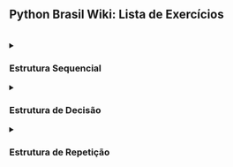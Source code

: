 <h2>Python Brasil Wiki: Lista de Exercícios</h2>

  <br>

  <details>
    <summary>
      <h3>Estrutura Sequencial</h3>
    </summary>
    
  #### 1. Faça um Programa que mostre a mensagem "Alo mundo" na tela.
<details>
    <summary><h4>Resposta</h4></summary>

```python
print("Alô Mundo")
```

</details>

<br>

  #### 2. Faça um Programa que peça um número e então mostre uma mensagem com o número informado

  <details>
    <summary><h4>Resposta</h4></summary>
    
```python
numero = input("Digite o número")

print(numero)
```

  </details>

  <br>

  #### 3. Faça um Programa que peça dois números e imprima a soma.

  <details>
    <summary><h4>Resposta</h4></summary>
    
```python
numero1 = int(input("Digite o primeiro número"))

numero2 = int(input("Digite o segundo número"))

print(numero1 + numero2)
```

  </details>

  <br>

  #### 4. Faça um Programa que peça as 4 notas bimestrais e mostre a média.

  <details>
    <summary><h4>Resposta</h4></summary>
    
```python
nota1 = float(input("Digite a primeira nota"))

nota2 = float(input("Digite a segunda nota"))

nota3 = float(input("Digite a terceira nota"))

nota4 = float(input("Digite a quarta nota"))

media = (nota1 + nota2 + nota3 + nota4) / 4

print(media)
```

  </details>

  <br>

  #### 5. Faça um Programa que converta metros para centímetros.

  <details>
    <summary><h4>Resposta</h4></summary>
    
```python
metros = 100

centimetros = 100 * 100

print(centimetros)
```
  
  </details>

  <br>
  
  #### 6. Faça um Programa que peça o raio de um círculo, calcule e mostre sua área.

  <details>
    <summary><h4>Resposta</h4></summary>
    
```python
raioCirculo = int(input("Digite o raio do círculo"))

area = 3.14 * (raioCirculo**2)
```

  </details>

  <br>

  #### 7. Faça um Programa que calcule a área de um quadrado, em seguida mostre o dobro desta área para o usuário.

   <details>
    <summary><h4>Resposta</h4></summary>
     
```python
ladoQuadrado = float(input("Digite um lado do quadrado: "))

areaQuadrado = ladoQuadrado**2 * 2

print("A área do quadrado é %.2f" % areaQuadrado)
```

  </details>

  <br>
  
  #### 8. Faça um Programa que pergunte quanto você ganha por hora e o número de horas trabalhadas no mês. Calcule e mostre o total do seu salário no referido mês. 

   <details>
    <summary><h4>Resposta</h4></summary>
     
```python
salarioHora = float(input("Digite seu salário por hora: "))

horasMensal = float(input("Digite sua carga horária mensal: "))

salario = salarioHora * horasMensal

print("O salário mensal é R$ %.2f " % salario)
```

  </details>

  <br>

  #### 9. Faça um Programa que peça a temperatura em graus Fahrenheit, transforme e mostre a temperatura em graus Celsius.

   <details>
    <summary><h4>Resposta</h4></summary>
     
```python
fahrenheit = float(input("Digite a temperautra para ser convertida de fahrenheit para celsius: "))

celsius = (fahrenheit - 32) / 1.8

print("A temperatura em %.1f° fahrenheit equivale à %.1f° celsius" % (fahrenheit, celsius))
```

  </details>

  <br>

  #### 10. Faça um Programa que peça a temperatura em graus Celsius, transforme e mostre em graus Fahrenheit.

   <details>
    <summary><h4>Resposta</h4></summary>
     
```python
celsius = float(input("Digite a temperatura para ser convertida de celsius para fahrenheit: "))

fahrenheit = (celsius * 1.8) + 32

print("A temperatura em %.1f° celsius equivale à %.1f° fahrenheit" % (celsius, fahrenheit))
```

  </details>

  <br>

  #### 11. Faça um Programa que peça 2 números inteiros e um número real. Calcule e mostre: o produto do dobro do primeiro com metade do segundo, a soma do triplo do primeiro com o terceiro e o terceiro elevado ao cubo. 

   <details>
    <summary><h4>Resposta</h4></summary>
     
```python
numeroInteiro1 = int(input("Digite o primeiro número inteiro: "))

numeroInteiro2 = int(input("Digite o segundo número inteiro: "))

numeroReal = float(input("Digite o número real: "))

resultado1 = numeroInteiro1 * 2 * numeroInteiro2 / 2

print(resultado1)

resultado2 = numeroInteiro1 * 3 + numeroReal

print(resultado2)

resultado3 = numeroReal**3

print(resultado3)
```

  </details>

  <br>

  #### 12. Tendo como dados de entrada a altura de uma pessoa, construa um algoritmo que calcule seu peso ideal, usando a seguinte fórmula: (72.7 * altura) - 58

   <details>
    <summary><h4>Resposta</h4></summary>
     
```python
altura = float(input("Digite sua altura: "))

pesoIdeal = (72.7 * altura) - 58

print("O peso ideal dessa pessoa é %.2f" % pesoIdeal)
```

  </details>

  <br>

  #### 13. Tendo como dado de entrada a altura de uma pessoa, construa um algoritmo que calcule seu peso ideal, utilizando as seguintes fórmulas: Para homens: (72.7 * altura) - 58 e para mulheres: (62.1 * altura) - 44.7 

   <details>
    <summary><h4>Resposta</h4></summary>
     
```python
alturaHomem = float(input("Digite a altura do homem: "))

alturaMulher = float(input("Digite a altura da mulher: "))

pesoIdealHomem = (72.7 * alturaHomem) - 58

pesoIdealMulher = (62.1  * alturaMulher) - 44.7

print("O peso ideal desse homem é %.2f.\nO peso ideal dessa mulher é %.2f" % (pesoIdealHomem, pesoIdealMulher))
```

  </details>

  <br>

  #### 14. João Papo-de-Pescador, homem de bem, comprou um microcomputador para controlar o rendimento diário de seu trabalho. Toda vez que ele traz um peso de peixes maior que o estabelecido pelo regulamento de pesca do estado de São Paulo (50 quilos) deve pagar uma multa de R$ 4,00 por quilo excedente. João precisa que você faça um programa que leia a variável peso (peso de peixes) e calcule o excesso. Gravar na variável excesso a quantidade de quilos além do limite e na variável multa o valor da multa que João deverá pagar. Imprima os dados do programa com as mensagens adequadas.

   <details>
    <summary><h4>Resposta</h4></summary>
     
```python
pesoPeixe = float(input("Digite o peso do peixe: "))

if pesoPeixe > 50:

    pesoLimite = 50

    pesoAdicional = pesoPeixe - pesoLimite

    multa = pesoAdicional * 4

    print("A multa será R$ %.2f por exceder o peso limite em %.2f quilos " %(multa, pesoAdicional))

else:

    print("Não haverá pagamento de multa")
```

  </details>

  <br>

  #### 15. Faça um Programa que pergunte quanto você ganha por hora e o número de horas trabalhadas no mês. Calcule e mostre o total do seu salário no referido mês, sabendo-se que são descontados 11% para o Imposto de Renda, 8% para o INSS e 5% para o sindicato, faça um programa que nos dê: salário bruto, quanto pagou ao INSS, quanto pagou ao sindicato e o salário líquido. Calcule os descontos e o salário líquido conforme a ordem a seguir: + Salário Bruto : R$ - IR (11%) : R$ - INSS (8%) : R$ - Sindicato ( 5%) : R$ = Salário Liquido : R$ Obs.: Salário Bruto - Descontos = Salário Líquido. 

   <details>
    <summary><h4>Resposta</h4></summary>
     
```python
salario = float(input("Digite o seu salário: "))

salarioLiquido = salario

salarioLiquido -= salario / 100 * 11

salarioLiquido -= salarioLiquido / 100 * 8

salarioLiquido -= salarioLiquido / 100 * 5

print("O salário líquido será R$ %.2f, com R$ %.2f de desconto" % (salarioLiquido, salario-salarioLiquido))
```

  </details>

  <br>

  #### 16. Faça um programa para uma loja de tintas. O programa deverá pedir o tamanho em metros quadrados da área a ser pintada. Considere que a cobertura da tinta é de 1 litro para cada 3 metros quadrados e que a tinta é vendida em latas de 18 litros, que custam R$ 80,00. Informe ao usuário a quantidades de latas de tinta a serem compradas e o preço total.

  <details>
    <summary><h4>Resposta</h4></summary>

```python
metragem = float(input("Digite a metragem: "))

coberturaTinta = 3

metragemLata = 18 * coberturaTinta

quantidadeLatas = 0

precoFinal = 0

precoLata = 80

if metragem / metragemLata <= 1:

    quantidadeLatas = 1

    precoFinal = quantidadeLatas * precoLata

    print("Será necessária, no máximo, uma lata de tinta para pintar %.2f metros². O custo será R$ %.2f" % (metragem, precoFinal))

else:

    if metragem % metragemLata == 0:

        quantidadeLatas = metragem / metragemLata

        precoFinal = quantidadeLatas * precoLata

        print("Serão necessária exatas %d latas de tinta para pintar %.2f metros². O custo será R$ %.2f" % (quantidadeLatas, metragem, precoFinal))

    else:

        quantidadeLatas = (metragem // metragemLata) + 1

        precoFinal = quantidadeLatas * precoLata

        print("Será necessária aos menos %d latas de tinta para pintar %.1f metros². O custo será R$ %.2f" % (quantidadeLatas, metragem, precoFinal))
```

  </details>

  <br>

  #### 17. Faça um Programa para uma loja de tintas. O programa deverá pedir o tamanho em metros quadrados da área a ser pintada. Considere que a cobertura da tinta é de 1 litro para cada 6 metros quadrados e que a tinta é vendida em latas de 18 litros, que custam R$ 80,00 ou em galões de 3,6 litros, que custam R$ 25,00. Informe ao usuário as quantidades de tinta a serem compradas e os respectivos preços em 3 situações: 
  1. Comprar apenas  latas de 18 litros.
  2. Comprar apenas galões de 3,6 litros
  3. Misturar latas e galões, de forma que o disperdício de tinta seja o menor possível. Acrescente 10% de folga e sempre arredonde os valores para cima, isto é, considere latas  cheias.
     
  <details>
    <summary><h4>Resposta</h4></summary>
    
```python
metragemArea = float(input("Digite a metragem: "))

coberturaTinta = 6

metragemLata = 18 * coberturaTinta

precoLata = 80

quantidadeLatas = 0

metragemGalao = 3.6 * coberturaTinta

precoGalao = 25

quantidadeGaloes = 0

precoFinal = 0

if metragemArea <= metragemGalao * 4:

    if metragemArea % metragemGalao == 0:

        quantidadeGaloes = metragemArea / metragemGalao

        precoFinal = quantidadeGaloes * precoGalao

        print("Serão necessários exatos %d galões de tinta para pintar %.1f metros². O custo será R$ %.2f" % (quantidadeGaloes, metragemArea, precoFinal))

    else:

        quantidadeGaloes = metragemArea // metragemGalao + 1

        precoFinal = quantidadeGaloes * precoGalao

        print("Serão necessários aos menos %d galões de tinta para pintar %.1f metros². O custo será R$ %.2f" % (quantidadeGaloes, metragemArea, precoFinal))

else:

    if metragemArea % metragemLata == 0:

        quantidadeLatas = metragemArea / metragemLata

        precoFinal = quantidadeLatas * precoLata

        print("Serão necessária exatas %d latas de tinta para pintar %.1f metros². O custo será R$ %.2f" % (quantidadeLatas, metragemArea, precoFinal))

    else:

        if metragemArea - metragemLata < 0:

            quantidadeLatas = metragemArea // metragemLata + 1

            precoFinal = quantidadeLatas * precoLata

            print("Serão necessária ao menos %d latas de tinta para pintar %.1f metros². O custo será R$ %.2f" % (quantidadeLatas, metragemArea, precoFinal))

        else:

            quantidadeLatas = metragemArea // metragemLata

            precoFinal = quantidadeLatas * precoLata

            metragemRestante = metragemArea - (metragemLata * quantidadeLatas)

            if metragemRestante % metragemGalao == 0:

                quantidadeGaloes = metragemRestante / metragemGalao

                precoFinal += quantidadeGaloes * precoGalao

                print("Serão necessárias ao menos %d latas de tinta e ao menos %d Galões para pintar %.1f metros². O custo será R$ %.2f" % (quantidadeLatas, quantidadeGaloes, metragemArea, precoFinal))

            else:

                if metragemRestante // metragemGalao >= 4:

                    quantidadeLatas +=1

                    precoFinal = quantidadeLatas * precoLata

                    quantidadeGaloes = 0

                else:

                    quantidadeGaloes = metragemRestante // metragemGalao + 1

                    precoFinal += quantidadeGaloes * precoGalao

                print("Serão necessárias ao menos %d latas de tinta e ao menos %d Galões para pintar %.1f metros². O custo será R$ %.2f" % (quantidadeLatas, quantidadeGaloes, metragemArea, precoFinal))
```

  </details>

  <br>

  #### 18. Faça um programa que peça o tamanho de um arquivo para download (em MB) e a velocidade de um link de Internet (em Mbps), calcule e informe o tempo aproximado de download do arquivo usando este link (em minutos).

  <details>
    <summary><h4>Resposta</h4></summary>
    
```python
tamanhoArquivo = float(input("Digite o tamanho do arquivo em Megabytes: "))

if tamanhoArquivo < 1:

    print("Valor inválido!")

velecidadeLink = float(input("Digite a velocidade de sua conexão em megabits: "))

tempoDownload = (tamanhoArquivo / (velecidadeLink / 8))

if tempoDownload >= 60:

    tempoDownload = tempoDownload / 60

    print("O tempo de Download será de no mínimo %.1f minutos" % tempoDownload)

else:

    print("O tempo de Download será de no mínimo %.1f segundos" % tempoDownload)
```

  </details>

  <br>

  </details>

  
  <details>
    <summary>
      <h3>Estrutura de Decisão</h3>
    </summary>
  
  #### 1. Faça um Programa que peça dois números e imprima o maior deles. 

   <details>
    <summary><h4>Resposta</h4></summary>
     
```python
numero1 = int(input("Digite o primeiro número: "))

numero2 = int(input("Digite o segundo número: "))

if numero1 > numero2:

    print("O maior número é %d" % numero1)

elif numero1 < numero2:

    print("O maior número é %d" % numero2)

else:

    print("Os dois números são iguais")
```

  </details>

  <br>

  #### 2. Faça um Programa que peça um valor e mostre na tela se o valor é positivo ou negativo.

   <details>
    <summary><h4>Resposta</h4></summary>
     
```python
valor = float(input("Digite um número: "))

if valor < 0:

    print("O valor %.1f é negativo" % valor)

else:

    print("O valor %.1f é positivo" % valor)
```

  </details>

  <br>
  
  #### 3. Faça um Programa que verifique se uma letra digitada é "F" ou "M". Conforme a letra escrever: F - Feminino, M - Masculino ou Sexo Inválido.

   <details>
    <summary><h4>Resposta</h4></summary>
     
```python
sexo = input("Digite o sexo: ")

if sexo == "F" or sexo == "f":

    print("O sexo é Feminino")

elif sexo == "M" or sexo == "m":

    print("O sexo é Masculino")

else:

    print("O sexo é inválido")
```

  </details>

  <br>
  
  #### 4. Faça um Programa que verifique se uma letra digitada é vogal ou consoante.

   <details>
    <summary><h4>Resposta</h4></summary>
     
```python
listaConsoante = ["a", "b", "c", "d", "e", "f", "g", "h", "i", "j", "k", "l", "m", "n", "o", "p", "q", "r", "s", "t", "u", "v", "w", "x", "y", "z", "ç",
                  "A", "B", "C", "D", "E", "F", "G", "H", "I", "J", "K", "L", "M", "N", "O", "P", "Q", "R", "S", "T", "U", "V", "W", "X", "Y", "Z", "Ç"]

listaVogal = ["A", "E", "I", "O", "U", "a", "e", "i", "o", "u"]

letraBusca = input("Digite a letra para saber se é vogal ou consoante: ")

if letraBusca in listaVogal:

    print("A letra '%s' é Vogal" % letraBusca)

elif letraBusca in listaConsoante:

    print("A letra '%s' é Consoante" % letraBusca)

else:

    print("A letra '%s' não é nem vogal nem consoante" % letraBusca)
```

  </details>

  <br>
  
  #### 5. Faça um programa para a leitura de duas notas parciais de um aluno. O programa deve calcular a média alcançada por aluno e apresentar: A mensagem "Aprovado", se a média alcançada for maior ou igual a 7; A mensagem "Reprovado", se a média for menor do que 7; A mensagem "Aprovado com Distinção", se a média for igual a 10. 

   <details>
    <summary><h4>Resposta</h4></summary>
     
```python
nota1 = float(input("Digite a primeira nota: "))

nota2 = float(input("Digite a segunda nota: "))

media = (nota1 + nota2) / 2

if media < 7:

    print("O aluno foi reprovado com a nota %.2f" % media)

elif media < 10:

    print("O aluno foi aprovado com a nota %.2f" % media)

else:

    print("O aluno foi aprovado com distinção através da nota %.2f" % media)
```

  </details>

  <br>
  
  #### 6. Faça um Programa que leia três números e mostre o maior deles. 

   <details>
    <summary><h4>Resposta</h4></summary>
     
```python
numero1 = float(input("Digite o primeiro número: "))

numero2 = float(input("Digite o segundo número: "))

numero3 = float(input("Digite o terceiro número: "))

if numero1 > numero2 > numero3:

    print("O primeiro número é o maior")

elif numero1 > numero3 > numero2:

    print("O primeiro número é o maior")

elif numero2 > numero1 > numero3:

    print("O segundo número é o maior")

elif numero2 > numero3 > numero1:

    print("O segundo número é o maior")

elif numero3 > numero1 > numero2:

    print("O terceiro número é o maior")

elif numero3 > numero2 > numero1:

    print("O terceiro número é o maior")
```

  </details>

  <br>

  #### 7. Faça um Programa que leia três números e mostre o maior e o menor deles.

  <details>
    <summary><h4>Resposta</h4></summary>

```python
numero1 = float(input("Digite o primeiro número: "))

numero2 = float(input("Digite o segundo número: "))

numero3 = float(input("Digite o terceiro número: "))

if numero1 > numero2 > numero3:

    print("O primeiro número é o maior")
    print("O terceiro número é o menor")

elif numero1 > numero3 > numero2:

    print("O primeiro número é o maior")
    print("O segundo número é o maior")

elif numero2 > numero1 > numero3:

    print("O segundo número é o maior")
    print("O terceiro número é o menor")

elif numero2 > numero3 > numero1:

    print("O segundo número é o maior")
    print("O primeiro número é o menor")

elif numero3 > numero1 > numero2:

    print("O terceiro número é o maior")
    print("O segundo número é o menor")

elif numero3 > numero2 > numero1:

    print("O terceiro número é o maior")
    print("O primeiro número é o menor")
```

  </details>

  <br>
  
  #### 8. Faça um programa que pergunte o preço de três produtos e informe qual produto você deve comprar, sabendo que a decisão é sempre pelo mais barato.

  <details>
    <summary><h4>Resposta</h4></summary>
    
```python
produto1 = float(input("Digite o valor do primeiro produto: "))

produto2 = float(input("Digite o valor do primeiro produto: "))

produto3 = float(input("Digite o valor do primeiro produto: "))

if produto1 > produto2 > produto3:

    print("Você deve comprar o terceiro produto por ser o mais barato")

elif produto1 > produto3 > produto2:

    print("Você deve comprar o segundo produto por ser o mais barato")

elif produto2 > produto1 > produto3:

    print("Você deve comprar o terceiro produto por ser o mais barato")

elif produto2 > produto3 > produto1:

    print("Você deve comprar o primeiro produto por ser o mais barato")

elif produto3 > produto1 > produto2:

    print("Você deve comprar o segundo produto por ser o mais barato")

elif produto3 > produto2 > produto1:

    print("Você deve comprar o primeiro produto por ser o mais barato")
```

  </details>

  <br>
  
  #### 9. Faça um Programa que leia três números e mostre-os em ordem decrescente.

  <details>
    <summary><h4>Resposta</h4></summary>
    
```python
numero1 = float(input("Digite o primeiro número: "))

numero2 = float(input("Digite o segundo número: "))

numero3 = float(input("Digite o terceiro número: "))

if numero1 > numero2 > numero3:

    print("%d\n%d\n%d" % (numero1, numero2, numero3))

elif numero1 > numero3 > numero2:

    print("%d\n%d\n%d" % (numero1, numero3, numero2))

elif numero2 > numero1 > numero3:

    print("%d\n%d\n%d" % (numero2, numero1, numero3))

elif numero2 > numero3 > numero1:

    print("%d\n%d\n%d" % (numero2, numero3, numero1))

elif numero3 > numero1 > numero2:

    print("%d\n%d\n%d" % (numero3, numero1, numero2))

elif numero3 > numero2 > numero1:

    print("%d\n%d\n%d" % (numero3, numero2, numero1))
```

  </details>

  <br>

  #### 10. Faça um Programa que pergunte em que turno você estuda. Peça para digitar M-matutino ou V-Vespertino ou N- Noturno. Imprima a mensagem "Bom Dia!", "Boa Tarde!" ou "Boa Noite!" ou "Valor Inválido!", conforme o caso.

  <details>
    <summary><h4>Resposta</h4></summary>
    
```python
turno = input("Digite o turno:\nN - Noturo\nM - Matutino\nV - Vespertino\n")

if turno == "N" or turno == "n":

    print("Boa noite")

elif turno == "M" or turno == "m":

    print("Bom dia")

elif turno == "V" or turno == "v":

    print("Boa tarde")

else:

    print("Valor inválido")
```

  </details>

  <br>

  #### 11. As Organizações Tabajara resolveram dar um aumento de salário aos seus colaboradores e lhe contraram para desenvolver o programa que calculará os reajustes. Faça um programa que recebe o salário de um colaborador e o reajuste segundo o seguinte critério, baseado no salário atual: salários até R$ 280,00 (incluindo): aumento de 20%, salários entre R$ 280,00 e R$ 700,00: aumento de 15%; salários entre R$ 700,00 e R$ 1500,00: aumento de 10%; salários de R$ 1500,00 em diante: aumento de 5% Após o aumento ser realizado, informe na tela: o salário antes do reajuste, o percentual de aumento aplicado, o valor do aumento, o novo salário, após o aumento. 

  <details>
    <summary><h4>Resposta</h4></summary>
    
```python
salarioInicial = float(input("Digite o salário atual: "))

aumento = 0

salarioFinal = salarioInicial

if salarioInicial <= 280:

    aumento = salarioInicial / 100 * 20

    salarioFinal += aumento

    print("O salário antes do reajuste era de R$ %.2f e passou a ser R$ %.2f com um aumento de R$ %.2f, ou um aumento de 20 por cento" % (salarioInicial, salarioFinal, aumento,))

elif salarioInicial <= 700:

    aumento = salarioInicial / 100 * 15

    salarioFinal += aumento

    print("O salário antes do reajuste era de R$ %.2f e passou a ser R$ %.2f com um aumento de R$ %.2f, ou um aumento de 15 por cento" % (salarioInicial, salarioFinal, aumento,))

elif salarioInicial <= 1500:

    aumento = salarioInicial / 100 * 10

    salarioFinal += aumento

    print("O salário antes do reajuste era de R$ %.2f e passou a ser R$ %.2f com um aumento de R$ %.2f, ou um aumento de 10 por cento" % (salarioInicial, salarioFinal, aumento,))

elif salarioInicial > 1500:

    aumento = salarioInicial / 100 * 5

    salarioFinal += aumento

    print("O salário antes do reajuste era de R$ %.2f e passou a ser R$ %.2f com um aumento de R$ %.2f, ou um aumento de 5 por cento" % (salarioInicial, salarioFinal, aumento,))
```

  </details>

  <br>

  #### 12. Faça um programa para o cálculo de uma folha de pagamento, sabendo que os descontos são do Imposto de Renda, que depende do salário bruto (conforme tabela abaixo) e 3% para o Sindicato e que o FGTS corresponde a 11% do Salário Bruto, mas não é descontado (é a empresa que deposita). O Salário Líquido corresponde ao Salário Bruto menos os descontos. O programa deverá pedir ao usuário o valor da sua hora e a quantidade de horas trabalhadas no mês. Desconto do IR: Salário Bruto até 900 (inclusive) - isento; Salário Bruto até 1500 (inclusive) - desconto de 5%; Salário Bruto até 2500 (inclusive) - desconto de 10%; Salário Bruto acima de 2500 - desconto de 20%. Imprima na tela as informações, dispostas conforme o exemplo abaixo. No exemplo o valor da hora é 5 e a quantidade de hora é 220.

  |Salário Bruto: (5 * 220) | R$ 1110,00|
  |-------------------|-----------------|
  |(-) IR (5%)        |R$ 55,00         |
  |(-) INSS (10%)     |R$ 110,00        |
  |FGTS (11%)         |R$ 121,00        |
  |Total de descontos |R$ 165,00        |
  |Salário Líquido    |R$ 935,00        |

  <details>
    <summary><h4>Resposta</h4></summary>
    
```python
cargaHoraria = int(input("Digite a sua carga horária mensal: "))

salarioHora = float(input("Digite o seu salário hora: "))

salarioBruto = cargaHoraria * salarioHora

descontos = 0

impostoRenda = 0

inss = 0

if salarioBruto <=  900:

    print("O salário será R$ %.2f com R$ %.2f de Imposto de renda, R$ %.2f de INSS. Totalizando R$ %.2f em descontos" % (salarioBruto, impostoRenda, inss, descontos))

elif salarioBruto <= 1500:

    impostoRenda = salarioBruto / 100 * 5

    inss = salarioBruto / 100 * 10

    descontos = impostoRenda + inss

elif salarioBruto <= 2500:

    impostoRenda = salarioBruto / 100 * 10

    inss = salarioBruto / 100 * 10

    descontos = impostoRenda + inss

elif salarioBruto > 2500:

    impostoRenda = salarioBruto / 100 * 20

    inss = salarioBruto / 100 * 10

    descontos = impostoRenda + inss

print("O salário inicial era de R$ %.2f e será R$ %.2f, com R$ %.2f de Imposto de renda e R$ %.2f de INSS. Totalizando R$ %.2f em descontos" % (salarioBruto, salarioBruto-descontos, impostoRenda, inss, descontos))
```

  </details>

  <br>

  #### 13. Faça um Programa que leia um número e exiba o dia correspondente da semana. (1-Domingo, 2- Segunda, etc.), se digitar outro valor deve aparecer valor inválido.

  <details>
    <summary><h4>Resposta</h4></summary>
    
```python
diaSemana = input("Digite o dia da semana:\n1 - Domingo\n2 - Segunda-feira\n3 - Terça-feira\n4 - Quarta-feira\n5 - Quinta-feira\n6 - Sexta-feira\n7 - Sábado\n")

if diaSemana == "1":

    print("Domingo")

elif diaSemana == "2":

    print("Segunda-feira")

elif diaSemana == "3":

    print("Terça-feira")

elif diaSemana == "4":

    print("Quarta-feira")

elif diaSemana == "5":

    print("Quinta-feira")

elif diaSemana == "6":

    print("Sexta-feira")

elif diaSemana == "7":

    print("Sábado")

else:

    print("Valor inválido")
```

  </details>

  <br>

  #### 14. Faça um programa que lê as duas notas parciais obtidas por um aluno numa disciplina ao longo de um semestre, e calcule a sua média. O algoritmo deve mostrar na tela as notas, a média, o conceito correspondente e a mensagem “APROVADO” se o conceito for A, B ou C ou “REPROVADO” se o conceito for D ou E. A atribuição de conceitos obedece à tabela abaixo: 

  |Média de Aproveitamento|Conceito|
  |----------------|---------------|
  |Entre 9.0 e 10.0|A              |
  |Entre 7.5 e 9.0 |B              |
  |Entre 6.0 e 7.5 |C              |
  |Entre 4.0 e 6.0 |D              |
  |Entre 4.0 e 0.0 |E              |

  <details>
    <summary><h4>Resposta</h4></summary>
    
```python
notaParcial1 = float(input("Digite a primeira nota parcial: "))

if notaParcial1 > 10 or notaParcial1 < 0:

    print("Nota inválida")

notaParcial2 = float(input("Digite a segunda nota parcial: "))

if notaParcial2 > 10 or notaParcial2 < 0:

    print("Nota inválida")

mediaFinal = (notaParcial1 + notaParcial2) / 2

if mediaFinal >= 6:

    print("Aprovado e a média foi %.2f" % mediaFinal)

    if mediaFinal >= 9 and mediaFinal <= 10:

        print("Conceito A")

    elif mediaFinal >= 7.5 and mediaFinal < 9:

        print("Conceito B")

    elif mediaFinal >= 6 and mediaFinal < 7.5:

        print("Conceito C")

else:

    print("Reprovado e a média foi %.2f" % mediaFinal)

    if mediaFinal >= 4 and mediaFinal < 6:

        print("Conceito D")

    else:

        print("Conceito E")
```

  </details>

  <br>
  
  #### 15. Faça um Programa que peça os 3 lados de um triângulo. O programa deverá informar se os valores podem ser um triângulo. Indique, caso os lados formem um triângulo, se o mesmo é: equilátero, isósceles ou escaleno. Dicas: Três lados formam um triângulo quando a soma de quaisquer dois lados for maior que o terceiro; Triângulo Equilátero: três lados iguais; Triângulo Isósceles: quaisquer dois lados iguais; Triângulo Escaleno: três lados diferentes.

  <details>
    <summary><h4>Resposta</h4></summary>
    
```python
lado1 = int(input("Digite o primeiro lado do triângulo: "))

lado2 = int(input("Digite o segundo lado do triângulo: "))

lado3 = int(input("Digite o terceiro lado do triângulo: "))

if lado1 == 0 or lado2 == 0 or lado3 == 0:

    print("Um triângulo não poder lado 0")

else:

    if lado1 + lado2 <= lado3:

       print("A soma desses lados não forma um triângulo")

    else:

        if lado1 == lado2 == lado3:

            print("Esse é um triângulo equilátero")

        elif lado1 != lado2 != lado3 != lado1:

            print("Esse é um triângulo escaleno")

        elif lado1 == lado2 or lado2 == lado3 or lado1 == lado3:

            print("Esse é um triângulo isóceles")
```

  </details>

  <br>

  #### 16. Faça um programa que calcule as raízes de uma equação do segundo grau, na forma ax2 + bx + c. O programa deverá pedir os valores de a, b e c e fazer as consistências, informando ao usuário nas seguintes situações:

  1. Se o usuário informar o valor de A igual a zero, a equação não é do segundo grau e o programa não deve fazer pedir os demais valores, sendo encerrado.
  2. Se o delta calculado for negativo, a equação não possui raizes reais. Informe ao usuário e encerre o programa;
  3. Se o delta calculado for igual a zero a equação possui apenas uma raiz real; informe-a ao usuário;
  4. Se o delta for positivo, a equação possui duas raiz reais; informe-as ao usuário; 

  <details>
    <summary><h4>Resposta</h4></summary>
    
```python

```

  </details>

  <br>

  #### 17. Faça um Programa que peça um número correspondente a um determinado ano e em seguida informe se este ano é ou não bissexto.

  <details>
    <summary><h4>Resposta</h4></summary>
    
```python
anoBissexto = int(input("Digite o ano para saber se é bissexto ou não: "))

if anoBissexto % 4 == 0:

    if anoBissexto % 100 != 0:

        print("O ano %d é bissexto" % anoBissexto)

    elif anoBissexto % 100 == 0:

        print("O ano %d é bissexto especial" % anoBissexto)

else:

    print("O ano %d não é bissexto" % anoBissexto)
```

  </details>

  <br>

  #### 18. Faça um Programa que peça uma data no formato dd/mm/aaaa e determine se a mesma é uma data válida.

  <details>
    <summary><h4>Resposta</h4></summary>
    
```python
formatoData = input("Digite a data no formato dd/mm/aaaa: ")

if len(formatoData) != 10 or formatoData[2] == "/" or formatoData[5] == "/":

    print("Formato de data inválida")

else:

    print("Formato de data válida")
```

  </details>

  <br>

  #### 19. Faça um Programa que leia um número inteiro menor que 1000 e imprima a quantidade de centenas, dezenas e unidades do mesmo. Observando os termos no plural a colocação do "e", da vírgula entre outros. Exemplo: 326 = 3 centenas, 2 dezenas e 6 unidades 12 = 1 dezena e 2 unidades Testar com: 326, 300, 100, 320, 310,305, 301, 101, 311, 111, 25, 20, 10, 21, 11, 1, 7 e 16 

  <details>
    <summary><h4>Resposta</h4></summary>

```python
valor = int(input("Digite um número: "))

quantidadeCentena = 0

quantidadeDezena = 0

quantidadeUnidade = 0

if valor // 100 > 0:

    quantidadeCentena = valor // 100

    valor -= quantidadeCentena * 100

    if valor // 10 > 0:

        quantidadeDezena = valor // 10

        valor -= quantidadeDezena * 10

        if valor // 1 > 0:

            quantidadeUnidade = valor // 1

            valor -= quantidadeUnidade * 1

print("%d = %d centenas, %d dezenas e %d unidades" % (0 + (quantidadeUnidade * 1) + 0 + (quantidadeDezena * 10) + 0 + (quantidadeCentena * 100), quantidadeCentena, quantidadeDezena, quantidadeUnidade))
```

  </details>

  <br>
  
  #### 20. Faça um Programa para leitura de três notas parciais de um aluno. O programa deve calcular a média alcançada por aluno e presentar:
  
  1. A mensagem "Aprovado", se a média for maior ou igual a 7, com a respectiva média alcançada.
  2. A mensagem "Reprovado", se a média for menor do que 7, com a respectiva média alcançada.
  3. A mensagem "Aprovado com Distinção", se a média for igual a 10.

  <details>
    <summary><h4>Resposta</h4></summary>
    
```python
nota1 = float(input("Digite a primeira nota:"))

nota2 = float(input("Digite a segunda nota:"))

nota3 = float(input("Digite a terceira nota: "))

media = (nota1 + nota2 + nota3) / 3

if media == 10:

    print("Aprovado com distinção")

elif media >= 7 and media < 10:

    print("Aprovado")

else:

    print("Reprovado")
```

  </details>

  <br>
  
  #### 21. Faça um Programa para um caixa eletrônico. O programa deverá perguntar ao usuário a valor do saque e depois informar quantas notas de cada valor serão fornecidas. As notas disponíveis serão as de 1, 5, 10, 50 e 100 reais. O valor mínimo é de 10 reais e o máximo de 600 reais. O programa não deve se preocupar com a quantidade de notas existentes na máquina.

  1. Exemplo 1: Para sacar a quantia de 256 reais, o programa fornece duas notas de 100, uma nota de 50, uma nota de 5 e uma nota de 1.
  2. Exemplo 2: Para sacar a quantia de 399 reais, o programa fornece três notas de 100, uma nota de 50, quatro notas de 10, uma nota de 5 e quatro notas de 1.
  
  <details>
    <summary><h4>Resposta</h4></summary>

```python
import math

valor = float(input("Digite o valor que deseja sacar: "))

valorPagamento = math.trunc(valor)

if valorPagamento < 10:

    print("Valor insuficiente para saque")

else:

    cedulas = 0

    limite_cedula = 100

    while True:

        if limite_cedula <= valorPagamento:

            valorPagamento -= limite_cedula

            cedulas += 1

        else:

            print("%d cédula(s) de R$ %.2f" % (cedulas, limite_cedula))

            if valorPagamento == 0:

                break

            else:

                if limite_cedula == 100:

                    limite_cedula = 50

                elif limite_cedula == 50:

                    limite_cedula = 20

                elif limite_cedula == 20:

                    limite_cedula = 10

                elif limite_cedula == 10:

                    limite_cedula = 5

                elif limite_cedula == 5:

                    limite_cedula = 2

                elif limite_cedula == 2:

                    limite_cedula = 1

                cedulas = 0
```

  </details>

  <br>

  #### 22. Faça um Programa que peça um número inteiro e determine se ele é par ou impar. Dica: utilize o operador módulo (resto da divisão). 

  <details>
    <summary><h4>Resposta</h4></summary>
    
```python
numero = int(input("Digite o número para saber se é par ou ímpar: "))

if numero % 2 !=0:

    print("O número %d é ímpar" % numero)

else:

    print("O número %d é par" % numero)
```

  </details>

  <br>
  
  #### 23. Faça um Programa que peça um número e informe se o número é inteiro ou decimal. Dica: utilize uma função de arredondamento.

  <details>
    <summary><h4>Resposta</h4></summary>
    
```python
import math

numeroDecimal = float(input("Digite o número para saber se é decimal ou não: "))

numeroInteiro = math.trunc(numeroDecimal)

if numeroDecimal > numeroInteiro:

    print("O número %.1f é decimal" % numeroDecimal)

else:

    print("O número %d não é decimal" % numeroInteiro)
```

  </details>

  <br>

  #### 24. Faça um Programa que leia 2 números e em seguida pergunte ao usuário qual operação ele deseja realizar. O resultado da operação deve ser acompanhado de uma frase que diga se o número é:

  1. par ou ímpar;
  2. positivo ou negativo;
  3. inteiro ou decimal. 

  <details>
    <summary><h4>Resposta</h4></summary>
    
```python
operacao = input("Digite qual operação deseja realizar:\n1 - Inteiro ou decimal\n2 - Par ou Ímpar\n3 - Positivo ou Negativo\n")

if operacao == "1":

    import math

    numeroDecimal = float(input("Digite o número para saber se é decimal ou não: "))

    numeroInteiro = math.trunc(numeroDecimal)

    if numeroDecimal > numeroInteiro:

        print("O número %.1f é decimal" % numeroDecimal)

    else:

        print("O número %d não é decimal" % numeroInteiro)

elif operacao == "2":

    numero = int(input("Digite o número para saber se é par ou ímpar: "))

    if numero % 2 != 0:

        print("O número %d é ímpar" % numero)

    else:

        print("O número %d é par" % numero)

elif operacao == "3":

    numero = float(input("Digite o número para saber se é negativo ou positivo: "))

    if numero < 0:

        print("O número %.1f é negativo" % numero)

    else:

        print("O número %.1f é positivo" % numero)
```

  </details>

  <br>
  
  #### 25. Faça um programa que faça 5 perguntas para uma pessoa sobre um crime.  Se a pessoa responder positivamente a 2 questões ela deve ser classificada como "Suspeita", entre 3 e 4 como "Cúmplice" e 5 como "Assassino". Caso contrário, ele será classificado como "Inocente". As perguntas são:
 
  1. "Telefonou para a vítima?"
  2. "Esteve no local do crime?"
  3. "Mora perto da vítima?"
  4. "Devia para a vítima?"
  5. "Já trabalhou com a vítima?" O programa deve no final emitir uma classificação sobre a participação da pessoa no crime.

  <details>
    <summary><h4>Resposta</h4></summary>
    
```python

```

  </details>

  <br>

  #### 26. Um posto está vendendo combustíveis, portanto, Escreva um algoritmo que leia o número de litros vendidos, o tipo de combustível (codificado da seguinte forma: A-álcool, G-gasolina), calcule e imprima o valor a ser pago pelo cliente, calcule e imprima o valor a ser pago pelo cliente, sabendo-se que o preço do litro da gasolina é R$ 2,50 o preço do litro do álcool é R$ 1,90. A seguir a tabela de valores:
  
  |         |Até 20 Litros| Acima 20 Litros|
  |---------|-----------|------------------|
  |Álcool   |3% desconto| 5% desconto|
  |Gasolina |4% desconto| 6% desconto|

  <details>
    <summary><h4>Resposta</h4></summary>
    
```python
quantidadeLitros = float(input("Digite a quantidade de litros: "))

tipoGasolina = input("Para Álcool digite A\nPara Gasolina digite G\n")

precoFinal = 0

if tipoGasolina == "A" or tipoGasolina == "a":

    if quantidadeLitros <= 20:

        precoFinal = quantidadeLitros * 1.9

        precoFinal -= precoFinal / 100 * 3

    else:

        precoFinal = quantidadeLitros * 1.9

        precoFinal -= precoFinal / 100 * 4

elif tipoGasolina == "G" or tipoGasolina == "g":

    if quantidadeLitros <= 20:

        precoFinal = quantidadeLitros * 2.5

        precoFinal -= precoFinal / 100 * 4

    else:

        precoFinal = quantidadeLitros * 2.5

        precoFinal -= precoFinal / 100 * 5

print("O preço final será R$ %.2f" % precoFinal)
```

  </details>

  <br>
  
  #### 27. Uma comerciante está vendendo frutas com a possibilidade de: se, o cliente comprar mais de 8 Kg em frutas ou o valor total da compra ultrapassar R$ 25,00, receberá ainda um desconto de 10% sobre este total. Escreva um algoritmo para ler a quantidade (em Kg) de morangos e a quantidade (em Kg) de maças adquiridas e escreva o valor a ser pago pelo cliente. A seguir a tabela de preços:
  
  |          |Até 5 Kg|Acima de 5 Kg|
  |----------|----------|-----------|
  |Morango   |R$ 2,50 Kg| R$ 2,20 Kg|
  |Maçã      |R$ 1,80 Kg| R$ 1,50 Kg|
  
  <details>
    <summary><h4>Resposta</h4></summary>
    
```python
quantidadeMorango = float(input("Digite a quantidade em kilos de morangos: "))

quantidadeMaca = float(input("Digite a quantidade em kilos de maçãs: "))

precoFinal = 0

if quantidadeMorango <= 5:

    precoFinal += quantidadeMorango * 2.5

else:

    precoFinal += quantidadeMorango * 2.2

if quantidadeMaca <= 5:

    precoFinal += quantidadeMaca * 1.8

else:

    precoFinal += quantidadeMaca * 1.2

print("O preço final será R$ %.2f" % precoFinal)
```

  </details>

  <br>
  
  #### 28. O Hipermercado Tabajara está com uma promoção de carnes que é imperdível. Confira:

  |          |Até 5 Kg|Acima de 5 Kg|
  |----------|----------|-----------|
  |Filé Duplo|R$ 4,90 Kg| R$ 5,80 Kg|
  |Alcatra   |R$ 5,90 Kg| R$ 6,80 Kg|
  |Picanha   |R$ 6,90 Kg| R$ 7,80 Kg|

  <details>
    <summary><h4>Resposta</h4></summary>
    
```python
quantidadeFile = int(input("Digite a quantidade em kilos de Filé Duplo: "))

quantidadePicanha = int(input("Digite a quantidade em kilos de Picanha: "))

quantidadeAlcatra = int(input("Digite a quantidade em kilos de Alcatra: "))

precoFinal = 0

if quantidadeFile <= 5:

    precoFinal += quantidadeFile * 4.9

else:

    precoFinal += quantidadeFile * 5.8

if quantidadePicanha <= 5:

    precoFinal += quantidadePicanha * 5.9

else:

    precoFinal += quantidadePicanha * 6.8

if quantidadeAlcatra <= 5:

    precoFinal += quantidadeAlcatra * 6.9

else:

    precoFinal += quantidadePicanha * 7.8

print("O preço final será R$ %.2f" % precoFinal)
```

  </details>

  <br>

  </details>

  
  <details>
    <summary>
      <h3>Estrutura de Repetição</h3>
    </summary>

  #### 1. Faça um programa que peça uma nota, entre zero e dez. Mostre uma mensagem caso o valor seja inválido e continue pedindo até que o usuário informe um valor válido.

   <details>
    <summary><h4>Resposta</h4></summary>
     
```python
contador = 1

while contador != 0:

    nota = int(input("Digite uma nota entre 1 e 10: "))

    if nota >= 1 or nota <= 10:

        print(nota)

    else:

        print("Nota inválida")

        continue

    contador = int(input("Digite 0 para finalizar o programa: "))
```

  </details>

  <br>

  #### 2. Faça um programa que leia um nome de usuário e a sua senha e não aceite a senha igual ao nome do usuário, mostrando uma mensagem de erro e voltando a pedir as informações.

   <details>
    <summary><h4>Resposta</h4></summary>
     
```python
contador = 1

while contador != 0:

    nome = input("Digite o nome de usuário: ")

    senha = input("Digite a senha: ")

    if nome == senha:

        print("Usuário e senha não podem ser idênticos")

        continue

    contador = int(input("Digite 0 para finalizar o programa: "))
```

  </details>

  <br>

  #### 3. Faça um programa que leia e valide as seguintes informações:
  
  1. Nome: maior que 3 caracteres;
  2. Idade: entre 0 e 150;
  3. Salário: maior que zero;
  4. Sexo: 'f' ou 'm';
  5. Estado Civil: 's', 'c', 'v', 'd';


   <details>
    <summary><h4>Resposta</h4></summary>
     
```python
contador = 1

while contador != 0:

    nome = input("Digite seu nome: ")

    if len(nome) < 3:

        print("Nome muito pequeno")

        continue

    else:

        idade = int(input("Digite sua idade: "))

        if idade < 0 or idade > 150:

            print("Idade inválida")

            continue

        else:

            salario = float(input("Digite o seu salário: "))

            if salario <= 0:

                print("Salário inválido")

                continue

            else:

                sexo = input("Digite o seu sexo:\nf - mulheres\nm - homens\n")

                print(sexo)

                if sexo != "m" and sexo != "f":

                    print("Sexo inválido")

                    continue

                else:

                    estadoCivil = input("Digite seu estado civil:\ns - solteiro(a)\nv - viúvo(a)\nc - casado(a)\nd - divorciado\n")

                    if estadoCivil != "s" and estadoCivil != "v" and estadoCivil !="c" and estadoCivil != "d":

                        print("Estado civil inválido")

                        continue

                    else:

                        print("%s, %d, %.2f, %s, %s" % (nome, idade, salario, sexo, estadoCivil))

    contador = int(input("Digite 0 para finalizar o programa: "))
```

  </details>

  <br>

  #### 4-5. Supondo que a população de um país A seja da ordem de 80.000 habitantes com uma taxa anual de crescimento de 3% e que a população de B seja 200.000 habitantes com uma taxa de crescimento de 1.5%. Faça um programa que calcule e escreva o número de anos necessários para que a população do país A ultrapasse ou iguale a população do país B, mantidas as taxas de crescimento. Depois, altere o programa anterior permitindo ao usuário informar as populações e as taxas de crescimento iniciais. Valide a entrada e permita repetir a operação.

   <details>
    <summary><h4>Resposta</h4></summary>
     
```python
araja = 80000

bacalaca = 200000

anos = 0

while araja < bacalaca:

    araja += araja / 100 * 3

    bacalaca += bacalaca / 100 * 1.5

    anos +=1

    print(araja)

    print(bacalaca)

print("Serão necessários pelos menos %d anos" % anos)
```

  </details>

  <br>
 
  #### 6. Faça um programa que imprima na tela os números de 1 a 20, um abaixo do outro. Depois modifique o programa para que ele mostre os números um ao lado do outro.

  <details>
    <summary><h4>Resposta</h4></summary>

```python
for _ in range(1, 20 + 1):
    
    print(_, end= " ")
```

  </details>

  <br>

  #### 7. Faça um programa que leia 5 números e informe o maior número.

  <details>
    <summary><h4>Resposta</h4></summary>

```python
numeroFinal = 0

for contador in range(5):

    numero = float(input("Digite um número: "))

    if numero > numeroFinal:

        numeroFinal = numero

print("O maior número foi %d" % numeroFinal)
```

  </details>

  <br>

  #### 8. Faça um programa que leia 5 números e informe a soma e a média dos números.

  <details>
    <summary><h4>Resposta</h4></summary>

```python
for contador in range(1) :

    numero1 = float(input("Digite o primeiro número "))

    numero2 = float(input("Digite o segundo número: "))

    numero3 = float(input("Digite o terceiro número: "))

    numero4 = float(input("Digite o quarto número: "))

    numero5 = float(input("Digite o quinto número: "))

    media = (numero1 + numero2 + numero3 + numero4 + numero5) / 5

    print("O soma foi %.2f e a média foi %.2f" % ((numero1 + numero2 + numero3 + numero4 + numero5), media))
```

  </details>

  <br>

  #### 9. Faça um programa que imprima na tela apenas os números ímpares entre 1 e 50.

  <details>
    <summary><h4>Resposta</h4></summary>

```python
for contador in range(1, 50):

    if contador % 2 != 0:

        print("O número %d é impar" % contador)
```

  </details>

  <br>

  #### 10-11. Faça um programa que receba dois números inteiros e gere os números inteiros que estão no intervalo compreendido por eles. Depois, altere o programa anterior para mostrar no final a soma dos números.

  <details>
    <summary><h4>Resposta</h4></summary>

```python
numeroInicial = int(input("Digite o número inicial: "))

numeroFinal = int(input("Digite o número final: "))

soma = 0

for contador in range(numeroInicial + 1, numeroFinal):
    print(contador)

    soma += contador

print(soma)
```

  </details>

  <br>

  #### 12. Desenvolva um gerador de tabuada, capaz de gerar a tabuada de qualquer número inteiro entre 1 a 10. O usuário deve informar de qual numero ele deseja ver a tabuada.

  <details>
    <summary><h4>Resposta</h4></summary>

```python
inicioTabuada = int(input("Digite o valor inicial da tabuada: "))

for contador in range(1, 10 + 1):

    print("%d x %d = %d " % (inicioTabuada, contador, inicioTabuada * contador))
```

  </details>

  <br>

  #### 13. Faça um programa que peça dois números, base e expoente, calcule e mostre o primeiro número elevado ao segundo número. Não utilize a função de potência da linguagem.

  <details>
    <summary><h4>Resposta</h4></summary>

```python
base = int(input("Digite o número base: "))

expoente = int(input("Digite o número expoente: "))

resultado = base

for contador in range(expoente - 1):

    resultado *= base

print(resultado)
```

  </details>

  <br>

  #### 14. Faça um programa que peça 10 números inteiros, calcule e mostre a quantidade de números pares e a quantidade de números impares.

  <details>
    <summary><h4>Resposta</h4></summary>

```python
for contador in range(10):

    numero = int(input("Digite o número para saber se é par ou ímpar: "))

    if numero % 2 != 0:

        print("O número %d é par" % numero)

    else:

        print("O número %d é ímpar" % numero)
```

  </details>

  <br>

  #### 15. A série de Fibonacci é formada pela seqüência 0,1,1,2,3,5,8,13,21,34,55,... Faça um programa capaz de gerar a série até o n−ésimo termo.

  <details>
    <summary><h4>Resposta</h4></summary>

```python
fibo0, fibo1 = 0, 1

for contador in range(10):

    print(fibo0)

    fibo0, fibo1 = fibo1, fibo0 + fibo1
```

  </details>

  <br>

  #### 16. A série de Fibonacci é formada pela seqüência 0,1,1,2,3,5,8,13,21,34,55,... Faça um programa que gere a série até que o valor seja maior que 500.

  <details>
    <summary><h4>Resposta</h4></summary>

```python
fibo0, fibo1 = 0, 1

while fibo0 < 500:

    print(fibo0)

    fibo0, fibo1 = fibo1, fibo0 + fibo1
```

  </details>

  <br>

  #### 17. Faça um programa que calcule o fatorial de um número inteiro fornecido pelo usuário. Ex.: 5! = 5 x 4 x 3 x 2 x 1 = 120

  <details>
    <summary><h4>Resposta</h4></summary>

```python
numero = int(input("Digite um número para saber a fatorial: "))

resultado_fatorial = numero

for contador in range(numero, 1, -1):

    resultado_fatorial *= contador - 1

print("Fatorial de %d é %d" % (numero, resultado_fatorial))
```

  </details>

  <br>

  #### 18-19. Faça um programa que, dado um conjunto de N números, determine o menor valor, o maior valor e a soma dos valores. Depois, altere o programa anterior para que ele aceite apenas números entre 0 e 1000.

  <details>
    <summary><h4>Resposta</h4></summary>

```python
contador = 1

maior_numero = 0

menor_numero = 0

while contador != 0:

    numero = int(input("Digite um número ou 0 para interoomper a execução: "))

    if numero == 0:

        contador = 0

    else:

        if numero > 1000:

            print("Valor inválido")

            continue

        else:

            if numero > maior_numero:

                maior_numero = numero

                menor_numero = numero

            if numero < menor_numero:

                menor_numero = numero

print("O maior número foi %d e o menor número foi %d" % (maior_numero, menor_numero))
```

  </details>

  <br>

  #### 20. Altere o programa de cálculo do fatorial, permitindo ao usuário calcular o fatorial várias vezes e limitando o fatorial a números inteiros positivos e menores que 16.

  <details>
    <summary><h4>Resposta</h4></summary>
    
```python
contador = 1

while contador != 0:

    numero = int(input("Digite um número para saber a fatorial: "))

    if numero > 16:

        print("Somente número menores que 16")

        continue

    resultado_fatorial = numero

    for contador in range(numero, 1, -1):

        resultado_fatorial *= contador - 1

    print("Fatorial de %d é %d" % (numero, resultado_fatorial))

    contador = int(input("Digite 0 para interromper a execução: "))
```

  </details>

  <br>

  #### 21. Faça um programa que peça um número inteiro e determine se ele é ou não um número primo. Um número primo é aquele que é divisível somente por ele mesmo e por 1.

  <details>
    <summary><h4>Resposta</h4></summary>
    
```python
confirmacao = 2

numero = int(input("Digite um número inteiro para saber se ele é primo ou não: "))

if numero == 0 or numero == 1:

    print("Esse número é inválido")

if numero == 2 or numero == 3:

    print("%d é um número primo" % numero)

else:

    for contador in range(confirmacao, numero + 1):

        if numero % contador != 0:

            confirmacao += 1

    if confirmacao == numero:

        print("%d é um número primo" % numero)

    else:

       print("%d não é um número primo" % numero)
```

  </details>

  <br>

  #### 22. Altere o programa de cálculo dos números primos, informando, caso o número não seja primo, por quais número ele é divisível.
  
  <details>
    <summary><h4>Resposta</h4></summary>

```python
confirmacao = 2

numero = int(input("Digite um número inteiro para saber se ele é primo ou não: "))

if numero == 0 or numero == 1:

    print("Esse número é inválido")

if numero == 2 or numero == 3:

    print("%d é um número primo" % numero)

else:

    for contador in range(confirmacao, numero + 1):

        if numero % contador != 0:

            confirmacao += 1

    if confirmacao == numero:

        print("%d é um número primo" % numero)

    else:

       print("O número %d não é primo, pois ele é divisível por: " % numero, end="")

       for contador in range(1, numero + 1):

           if numero % contador == 0:

               if numero - contador == 0:

                   print(contador, end=" ")

               else:

                    print(contador, end=", ")
```

  </details>

  <br>
  
  #### 23. Faça um programa que mostre todos os primos entre 1 e N sendo N um número inteiro fornecido pelo usuário. O programa deverá mostrar também o número de divisões que ele executou para encontrar os números primos. Serão avaliados o funcionamento, o estilo e o número de testes (divisões) executados.

  <details>
    <summary><h4>Resposta</h4></summary>
    
```python
contador = 1

confirmacao = 2

divisoes = 0

while contador != 0:

    numero = int(input("Digite o número inicial: "))

    if numero == 0 or numero == 1:

        print("Esse número é inválido")

        continue

    else:

        numero2 = int(input("Digite o número final: "))

        if numero2 <= numero:

            print("Número final não pode ser menor ou igual ao número inicial")

            continue

        else:

            for contador2 in range(numero, numero2 + 1):

                for contador3 in range(confirmacao, numero + 1):

                    if numero % contador3 != 0:

                        confirmacao += 1

                    divisoes +=1

                if confirmacao == numero:

                    print("%d é um número primo e foram feitas %d diviões" % (numero, divisoes))

                else:

                    print("%d não é um número primo" % numero)

                confirmacao = 2

                contador3 = 2

                numero +=1

                divisoes = 0

    print()

    contador = int(input("Digite 0 para interromper a execução: "))

    print()
```

  </details>

  <br>

  #### 24. Faça um programa que calcule o mostre a média aritmética de N notas.

  <details>
    <summary><h4>Resposta</h4></summary>
    
```python
contador = 1

contador2 = 0

mediaNotas = 0

while contador != 0:

    notas = float(input("Digite uma nota ou digite 0 para interromper a execução: "))

    if notas == 0:

        contador = notas

    else:

        mediaNotas += notas

        contador2 += 1

mediaNotas = mediaNotas / contador2

print("A média das notas foi %.2f" % mediaNotas)
```

  </details>

  <br>

  #### 25. Faça um programa que peça para n pessoas a sua idade, ao final o programa devera verificar se a média de idade da turma varia entre 0 e 25, 26 e 60 e maior que 60; e então, dizer se a turma é jovem, adulta ou idosa, conforme a média calculada.
  
  <details>
    <summary><h4>Resposta</h4></summary>
    
```python
idadeMedia = 0

contador = 0

while True:

    idade = int(input("Digite a sua idade ou digite 0 para interromper a execução: "))

    if idade == 0:

        break

    else:

        contador += 1

        idadeMedia += idade

        suficiente = input("Digite sim para calcular a média de idade: ")

        if suficiente == "Sim" or suficiente == "sim":

            idadeMedia = idadeMedia / contador

            print("A idade média foi %.2f anos" % idadeMedia)

            if idadeMedia <= 25:

                print("Turma jovem")

            elif idadeMedia <= 60:

                print("Turma adulta")

            elif idadeMedia > 60:

                print("Turma idosa")
```

  </details>

  <br>

  #### 26. Numa eleição existem três candidatos. Faça um programa que peça o número total de eleitores e peça também para cada eleitor votar e ao final mostrar o número de votos de cada candidato.

  <details>
    <summary><h4>Resposta</h4></summary>
    
```python
contador = 1

candidato1 = 0

candidato2 = 0

candidato3 = 0

while contador != 0:

    numeroEleitores = int(input("Número total de eleitores: "))

    for contador2 in range(1, numeroEleitores + 1):

        print("Qual o voto do eleitor %d ?" % contador2)

        voto = int(input("Candidato 1 - 23\nCandidato 2 - 15\nCandidato 3 - 18\n"))

        if voto == 23:

            candidato1 += 1

        elif voto == 15:

            candidato2 += 1

        elif voto == 18:

            candidato3 += 1

        else:

            print("Candidato inexistente. Voto foi nulo")

    if candidato1 > candidato2 and candidato1 > candidato3:

        print("O vencedor foi o canditado 1 com %d votos" % candidato1)

    elif candidato2 > candidato1 and candidato2 > candidato3:

        print("O vencedor foi o canditado 2 com %d votos" % candidato2)

    elif candidato3 > candidato2 and candidato3 > candidato1:

        print("O vencedor foi o canditado 3 com %d votos" % candidato3)
```

  </details>

  <br>

  #### 27. Faça um programa que calcule o número médio de alunos por turma. Para isto, peça a quantidade de turmas e a quantidade de alunos para cada turma. As turmas não podem ter mais de 40 alunos.

  <details>
    <summary><h4>Resposta</h4></summary>
    
```python
contador = 1

contador2 = 1

mediaAlunos = 0

while contador != 0:

    quantidadeTurmas = int(input("Digite a quantidade de turmas: "))

    if quantidadeTurmas < 1:

        print("Digite um valor maior que 0")

        continue

    while quantidadeTurmas - contador2 + 1 > 0:

        print("Digite a quantidade de alunos na turma %d:" % contador2)

        quantidadeAlunos = int(input(""))

        if quantidadeAlunos > 40 or quantidadeAlunos < 1:

            print("Quantidade de alunos inválida")

            continue

        else:

            mediaAlunos += quantidadeAlunos

            contador2 += 1

    mediaAlunos = mediaAlunos / quantidadeTurmas

    print("A média de alunos por turma é %.2f" % mediaAlunos)

    print()

    contador = int(input("Digite 0 para interromper a execução: "))

    print()
```

  </details>

  <br>

  #### 28. Faça um programa que calcule o valor total investido por um colecionador em sua coleção de CDs e o valor médio gasto em cada um deles. O usuário deverá informar a quantidade de CDs e o valor para em cada um.

  <details>
    <summary><h4>Resposta</h4></summary>
    
```python
contador = 1

custoTotal = 0

custoMedio = 0

while contador != 0:

    quantidadeCds = int(input("Digite a quantidade de CDs na coleção: "))

    for contador2 in range(1, quantidadeCds + 1):

        print("Digite o valor do %d° CD" % contador2)

        valorCd = float(input(""))

        custoTotal += valorCd

    custoMedio = custoTotal / quantidadeCds

    print("O custo total foi %.2f, e o custo médio de cada CD é R$ %.2f" % (custoTotal, custoMedio))

    print()

    contador = int(input("Digite 0 para interromper a execução: "))

    print()
```

  </details>

  <br>

  #### 29. O Sr. Manoel Joaquim possui uma grande loja de artigos de R$ 1,99, com cerca de 10 caixas. Para agilizar o cálculo de quanto cada cliente deve pagar ele desenvolveu um tabela que contém o número de itens que o cliente comprou e ao lado o valor da conta. Desta forma a atendente do caixa precisa apenas contar quantos itens o cliente está levando e olhar na tabela de preços. Você foi contratado para desenvolver o programa que monta esta tabela de preços que conterá os preços de 1 até 50 produtos.

  <details>
    <summary><h4>Resposta</h4></summary>
    
```python
preco = 1.99

for contador2 in range(1, 51):

    print("%d - R$ %.2f" % (contador2, preco * contador2))
```

  </details>

  <br>

  #### 30. O Sr. Manoel Joaquim acaba de adquirir uma panificadora e pretende implantar a metodologia da tabelinha, que já é um sucesso na sua loja de 1,99. Você foi contratado para desenvolver o programa que monta a tabela de preços de pães, de 1 até 50 pães, a partir do preço do pão informado pelo usuário.

  <details>
    <summary><h4>Resposta</h4></summary>
    
```python
preco = float(input("Digite o preço da unidade do Pão: "))

for contador in range(1, 51):

    print("%d - R$ %.2f" % (contador, preco * contador))
```

  </details>

  <br>

   #### 31. O Sr. Manoel Joaquim expandiu seus negócios para além dos negócios de 1,99 e agora possui uma loja de conveniências. Faça um programa que implemente uma caixa registradora rudimentar. O programa deverá receber um número desconhecido de valores referentes aos preços das mercadorias. Um valor zero deve ser informado pelo operador para indicar o final da compra. O programa deve então mostrar o total da compra e perguntar o valor em dinheiro que o cliente forneceu, para então calcular e mostrar o valor do troco. Após esta operação, o programa deverá voltar ao ponto inicial, para registrar a próxima compra.

  <details>
    <summary><h4>Resposta</h4></summary>
    
```python

```

  </details>

  <br>

  #### 32. Faça um programa que calcule o fatorial de um número inteiro fornecido pelo usuário. Ex.: 5! = 5.4.3.2.1 = 120. A saída deve ser conforme o exemplo anterior:

  <details>
    <summary><h4>Resposta</h4></summary>
    
```python
numero = int(input("Fatorial de: "))

resultado_fatorial = numero

print("%d! =" % numero, end=" ")

for contador in range(numero, 0, -1):

    if contador == 1:

        print("%d" % contador, end=" = ")

        break

    else:

        resultado_fatorial *= contador - 1

        print("%d" % contador, end=" x ")

print(resultado_fatorial)
```

  </details>

  <br>

  #### 33. O Departamento Estadual de Meteorologia lhe contratou para desenvolver um programa que leia as um conjunto indeterminado de temperaturas, e informe ao final a menor e a maior temperaturas informadas, bem como a média das temperaturas.

  <details>
    <summary><h4>Resposta</h4></summary>
    
```python

```

  </details>

  <br>

  #### 36. Desenvolva um programa que faça a tabuada de um número qualquer inteiro que será digitado pelo usuário, mas a tabuada não deve necessariamente iniciar em 1 e terminar em 10, o valor inicial e final devem ser informados também pelo usuário. Obs: Você deve verificar se o usuário não digitou o final menor que o inicial.

  <details>
    <summary><h4>Resposta</h4></summary>
    
```python

```

  </details>

  <br>

  #### 37. Uma academia deseja fazer um senso entre seus clientes para descobrir o mais alto, o mais baixo, a mais gordo e o mais magro, para isto você deve fazer um programa que pergunte a cada um dos clientes da academia seu código, sua altura e seu peso. O final da digitação de dados deve ser dada quando o usuário digitar 0 (zero) no campo código. Ao encerrar o programa também deve ser informados os códigos e valores do clente mais alto, do mais baixo, do mais gordo e do mais magro, além da média das alturas e dos pesos dos clientes.

  <details>
    <summary><h4>Resposta</h4></summary>
    
```python

```

  </details>

  <br>

  #### 38. Um funcionário de uma empresa recebe aumento salarial anualmente: Sabe-se que: Esse funcionário foi contratado em 1995, com salário inicial de R$ 1.000,00; Em 1996 recebeu aumento de 1,5% sobre seu salário inicial; A partir de 1997 (inclusive), os aumentos salariais sempre correspondem ao dobro do percentual do ano anterior. Faça um programa que determine o salário atual desse funcionário. Após concluir isto, altere o programa permitindo que o usuário digite o salário inicial do funcionário.

  <details>
    <summary><h4>Resposta</h4></summary>
    
```python

```

  </details>

  <br>

  #### 39. Faça um programa que leia dez conjuntos de dois valores, o primeiro representando o número do aluno e o segundo representando a sua altura em centímetros. Encontre o aluno mais alto e o mais baixo. Mostre o número do aluno mais alto e o número do aluno mais baixo, junto com suas alturas

  <details>
    <summary><h4>Resposta</h4></summary>
    
```python

```

  </details>

  <br>

  #### 40.

  <details>
    <summary><h4>Resposta</h4></summary>
    
```python

```

  </details>

  <br>
  
  </details>
